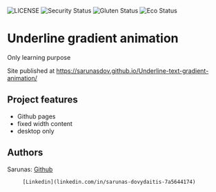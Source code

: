 ![LICENSE](https://img.shields.io/badge/license-MIT-blue.svg?style=flat-square)
![Security Status](https://img.shields.io/security-headers?label=Security&url=https%3A%2F%2Fgithub.com&style=flat-square)
![Gluten Status](https://img.shields.io/badge/Gluten-Free-green.svg)
![Eco Status](https://img.shields.io/badge/ECO-Friendly-green.svg)

# Underline gradient animation

Only learning purpose

Site published at https://sarunasdov.github.io/Underline-text-gradient-animation/

## Project features

- Github pages
- fixed width content
- desktop only

## Authors

Sarunas: [Github](https://github.com/SarunasDov)

         [Linkedin](linkedin.com/in/sarunas-dovydaitis-7a5644174)
